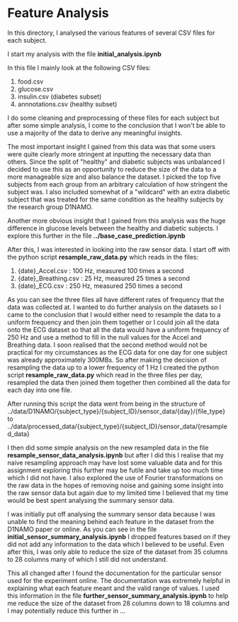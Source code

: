 # Feature Analysis

In this directory, I analysed the various features of several CSV files for each subject.

I start my analysis with the file **initial_analysis.ipynb**


In this file I mainly look at the following CSV files:

1. food.csv
2. glucose.csv
3. insulin.csv (diabetes subset)
4. annnotations.csv (healthy subset)

I do some cleaning and preprocessing of these files for each subject but after some simple analysis, I come to the conclusion that I won't be able to use a majority of the data to derive any meaningful insights. 

The most important insight I gained from this data was that some users were quite clearly more stringent at inputting the necessary data than others. Since the split of "healthy" and diabetic subjects was unbalanced I decided to use this as an opportunity to reduce the size of the data to a more manageable size and also balance the dataset. I picked the top five subjects from each group from an arbitrary calculation of how stringent the subject was. I also included somewhat of a "wildcard" with an extra diabetic subject that was treated for the same condition as the healthy subjects by the research group D1NAMO.

Another more obvious insight that I gained from this analysis was the huge difference in glucose levels between the healthy and diabetic subjects. I explore this further in the file **../base_case_prediction.ipynb**

After this, I was interested in looking into the raw sensor data. I start off with the python script **resample_raw_data.py** which reads in the files:

1. {date}_Accel.csv : 100 Hz, measured 100 times a second
2. {date}_Breathing.csv : 25 Hz, measured 25 times a second
3. {date}_ECG.csv : 250 Hz, measured 250 times a second

As you can see the three files all have different rates of frequency that the data was collected at. I wanted to do further analysis on the datasets so I came to the conclusion that I would either need to resample the data to a uniform frequency and then join them together or I could join all the data onto the ECG dataset so that all the data would have a uniform frequency of 250 Hz and use a method to fill in the null values for the Accel and Breathing data. I soon realised that the second method would not be practical for my circumstances as the ECG data for one day for one subject was already approximately 300MBs. 
So after making the decision of resampling the data up to a lower frequency of 1 Hz I created the python script **resample_raw_data.py** which read in the three files per day, resampled the data then joined them together then combined all the data for each day into one file. 

After running this script the data went from being in the structure of ../data/D1NAMO/{subject_type}/{subject_ID}/sensor_data/{day}/{file_type} to ../data/processed_data/{subject_type}/{subject_ID}/sensor_data/{resampled_data}

I then did some simple analysis on the new resampled data in the file **resample_sensor_data_analysis.ipynb** but after I did this I realise that my naive resampling approach may have lost some valuable data and for this assignment exploring this further may be futile and take up too much time which I did not have. 
I also explored the use of Fourier transformations on the raw data in the hopes of removing noise and gaining some insight into the raw sensor data but again due to my limited time I believed that my time would be best spent analysing the summary sensor data.

I was initially put off analysing the summary sensor data because I was unable to find the meaning behind each feature in the dataset from the D1NAMO paper or online. As you can see in the file **initial_sensor_summary_analysis.ipynb** I dropped features based on if they did not add any information to the data which I believed to be useful. Even after this, I was only able to reduce the size of the dataset from 35 columns to 28 columns many of which I still did not understand.

This all changed after I found the documentation for the particular sensor used for the experiment online. The documentation was extremely helpful in explaining what each feature meant and the valid range of values. I used this information in the file **further_sensor_summary_analysis.ipynb** to help me reduce the size of the dataset from 28 columns down to 18 columns and I may potentially reduce this further in ...